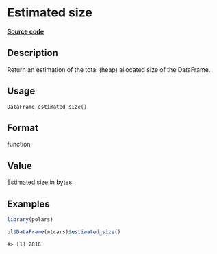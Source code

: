 

# Estimated size

[**Source code**](https://github.com/pola-rs/r-polars/tree/main/R/after-wrappers.R#L20)

## Description

Return an estimation of the total (heap) allocated size of the
DataFrame.

## Usage

<pre><code class='language-R'>DataFrame_estimated_size()
</code></pre>

## Format

function

## Value

Estimated size in bytes

## Examples

``` r
library(polars)

pl$DataFrame(mtcars)$estimated_size()
```

    #> [1] 2816
